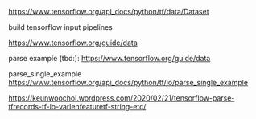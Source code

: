 https://www.tensorflow.org/api_docs/python/tf/data/Dataset


build tensorflow input pipelines

https://www.tensorflow.org/guide/data


parse example (tbd:):
https://www.tensorflow.org/guide/data


parse_single_example
https://www.tensorflow.org/api_docs/python/tf/io/parse_single_example


https://keunwoochoi.wordpress.com/2020/02/21/tensorflow-parse-tfrecords-tf-io-varlenfeaturetf-string-etc/







